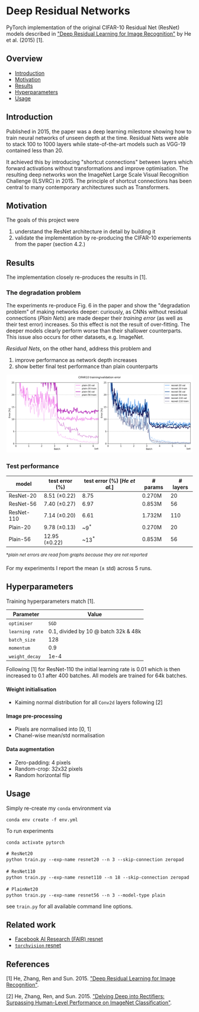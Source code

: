 # Deep Residual Networks

PyTorch implementation of the original CIFAR-10 Residual Net (ResNet) models described in
["Deep Residual Learning for Image Recognition"](https://arxiv.org/pdf/1512.03385) by He et al. (2015) [1].

## Overview

* [Introduction](https://github.com/nabla0001/resnet/tree/main?tab=readme-ov-file#introduction)
* [Motivation](https://github.com/nabla0001/resnet/tree/main?tab=readme-ov-file#motivation)
* [Results](https://github.com/nabla0001/resnet/tree/main?tab=readme-ov-file#results)
* [Hyperparameters](https://github.com/nabla0001/resnet/tree/main?tab=readme-ov-file#hyperparameters)
* [Usage](https://github.com/nabla0001/resnet/tree/main?tab=readme-ov-file#usage)

## Introduction

Published in 2015, the paper was a deep learning milestone 
showing how to train neural networks of unseen depth at the time. 
Residual Nets were able to stack 100 to 1000 layers while state-of-the-art models such as VGG-19 contained less than 20.

It achieved this by introducing "shortcut connections" between layers which forward
activations without transformations and improve optimisation. The resulting deep networks won the ImageNet Large Scale
Visual Recognition Challenge (ILSVRC) in 2015. The principle of shortcut connections has been central to many contemporary
architectures such as Transformers.

## Motivation

The goals of this project were

1. understand the ResNet architecture in detail by building it
2. validate the implementation by re-producing the CIFAR-10 experiements from the paper (section 4.2.)


## Results

The implementation closely re-produces the results in [1].

### The degradation problem

The experiments re-produce Fig. 6 in the paper and show the "degradation problem" of making  networks deeper: 
curiously, as CNNs without residual connections (*Plain Nets*) are made deeper their *training error* (as well as their test error)
increases. So this effect is not the result of over-fitting. The deeper models clearly perform worse than their shallower 
counterparts. This issue also occurs for other datasets, e.g. ImageNet.

*Residual Nets*, on the other hand, address this problem and 
1. improve performance as network depth increases
2. show better final test performance than plain counterparts

![Fig. 6](/plots/training-curves.png)

### Test performance

| model      | test error (%) | test error (%) [*He et al.*] | # params | # layers |
|------------|----------------|------------------------------|----------|----------|
| ResNet-20  | 8.51  (±0.22)  | 8.75                         | 0.270M   | 20       |
| ResNet-56  | 7.40  (±0.27)  | 6.97                         | 0.853M   | 56       |
| ResNet-110 | 7.14  (±0.20)  | 6.61                         | 1.732M   | 110      | 
| Plain-20   | 9.78  (±0.13)  | ~9<sup>*</sup>               | 0.270M   | 20       | 
| Plain-56   | 12.95 (±0.22)  | ~13<sup>*</sup>              | 0.853M   | 56       | 

 <sup>**plain net errors are read from graphs because they are not reported*</sup>

For my experiments I report the mean (± std) across 5 runs.

## Hyperparameters

Training hyperparameters match [1].

| Parameter       | Value                                |
|-----------------|--------------------------------------|
| `optimiser`     | `SGD`                                | 
| `learning rate` | 0.1, divided by 10 @ batch 32k & 48k | 
| `batch_size`    | 128                                  | 
| `momentum`      | 0.9                                  | 
| `weight_decay`  | 1e-4                                 |

Following [1] for ResNet-110 the initial learning rate is 0.01 which is then increased
to 0.1 after 400 batches. All models are trained for 64k batches.

#### Weight initialisation

* Kaiming normal distribution for all `Conv2d` layers following [2]

#### Image pre-processing

* Pixels are normalised into [0, 1]
* Chanel-wise mean/std normalisation

#### Data augmentation

* Zero-padding: 4 pixels
* Random-crop: 32x32 pixels
* Random horizontal flip



## Usage

Simply re-create my `conda` environment via

```shell
conda env create -f env.yml
```

To run experiments

```shell
conda activate pytorch
```

```shell
# ResNet20
python train.py --exp-name resnet20 --n 3 --skip-connection zeropad

# ResNet110
python train.py --exp-name resnet110 --n 18 --skip-connection zeropad

# PlainNet20
python train.py --exp-name resnet56 --n 3 --model-type plain
```
see `train.py` for all available command line options.

## Related work

* [Facebook AI Research (FAIR) resnet](https://github.com/facebookarchive/fb.resnet.torch/blob/master/models/resnet.lua)
* [`torchvision` resnet](https://github.com/pytorch/vision/blob/main/torchvision/models/resnet.py)

## References

[1] He, Zhang, Ren and Sun. 2015. ["Deep Residual Learning for Image Recognition"](https://arxiv.org/pdf/1512.03385).

[2] He, Zhang, Ren, and Sun. 2015. ["Delving Deep into Rectifiers: Surpassing Human-Level Performance on ImageNet Classification"](https://arxiv.org/pdf/1502.01852).